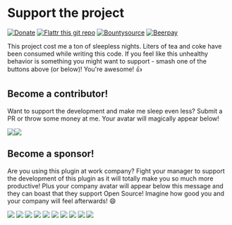 # Support the project
[![Donate][img-paypal]][donate-paypal]
[![Flattr this git repo][img-flattr]][donate-flattr]
[![Bountysource][img-bountysource]][bountysource-link]
[![Beerpay][img-beerpay]][beerpay]

This project cost me a ton of sleepless nights. Liters of tea and coke have
been consumed while writing this code. If you feel like this unhealthy behavior
is something you might want to support - smash one of the buttons above (or
below)! You're awesome! :+1:

## Become a contributor!
Want to support the development and make me sleep even less? Submit a PR or throw some money at me. Your avatar will magically appear below!

<a href="https://github.com/niosus/EasyClangComplete/graphs/contributors"><img src="https://opencollective.com/EasyClangComplete/contributors.svg?width=890&button=false" /></a><a href="https://opencollective.com/EasyClangComplete#backers" target="_blank"><img src="https://opencollective.com/EasyClangComplete/backers.svg?width=890"></a>

## Become a sponsor!
Are you using this plugin at work company? Fight your manager to support the
development of this plugin as it will totally make you so much more productive!
Plus your company avatar will appear below this message and they can boast that
they support Open Source! Imagine how good you and your company will feel
afterwards! :smile:

<a href="https://opencollective.com/EasyClangComplete/sponsor/0/website" target="_blank"><img src="https://opencollective.com/EasyClangComplete/sponsor/0/avatar.svg"></a>
<a href="https://opencollective.com/EasyClangComplete/sponsor/1/website" target="_blank"><img src="https://opencollective.com/EasyClangComplete/sponsor/1/avatar.svg"></a>
<a href="https://opencollective.com/EasyClangComplete/sponsor/2/website" target="_blank"><img src="https://opencollective.com/EasyClangComplete/sponsor/2/avatar.svg"></a>
<a href="https://opencollective.com/EasyClangComplete/sponsor/3/website" target="_blank"><img src="https://opencollective.com/EasyClangComplete/sponsor/3/avatar.svg"></a>
<a href="https://opencollective.com/EasyClangComplete/sponsor/4/website" target="_blank"><img src="https://opencollective.com/EasyClangComplete/sponsor/4/avatar.svg"></a>
<a href="https://opencollective.com/EasyClangComplete/sponsor/5/website" target="_blank"><img src="https://opencollective.com/EasyClangComplete/sponsor/5/avatar.svg"></a>
<a href="https://opencollective.com/EasyClangComplete/sponsor/6/website" target="_blank"><img src="https://opencollective.com/EasyClangComplete/sponsor/6/avatar.svg"></a>
<a href="https://opencollective.com/EasyClangComplete/sponsor/7/website" target="_blank"><img src="https://opencollective.com/EasyClangComplete/sponsor/7/avatar.svg"></a>
<a href="https://opencollective.com/EasyClangComplete/sponsor/8/website" target="_blank"><img src="https://opencollective.com/EasyClangComplete/sponsor/8/avatar.svg"></a>
<a href="https://opencollective.com/EasyClangComplete/sponsor/9/website" target="_blank"><img src="https://opencollective.com/EasyClangComplete/sponsor/9/avatar.svg"></a>


[release]: https://github.com/niosus/EasyClangComplete/releases
[downloads]: https://packagecontrol.io/packages/EasyClangComplete
[travis]: https://travis-ci.org/niosus/EasyClangComplete
[appveyor]: https://ci.appveyor.com/project/niosus/easyclangcomplete/branch/master
[codacy]: https://www.codacy.com/app/zabugr/EasyClangComplete/dashboard
[coverage]: https://www.codacy.com/app/zabugr/EasyClangComplete/dashboard
[gitter]: https://gitter.im/niosus/EasyClangComplete?utm_source=badge&utm_medium=badge&utm_campaign=pr-badge
[donate-paypal]: https://www.paypal.com/cgi-bin/webscr?cmd=_s-xclick&hosted_button_id=2QLY7J4Q944HS
[donate-flattr]: https://flattr.com/submit/auto?user_id=niosus&url=https://github.com/niosus/EasyClangComplete&title=EasyClangComplete&language=Python&tags=github&category=software
[libclang-issue]: https://github.com/niosus/EasyClangComplete/issues/88
[cmake-issue]: https://github.com/niosus/EasyClangComplete/issues/19
[bountysource-link]: https://www.bountysource.com/teams/easyclangcomplete
[beerpay]: https://beerpay.io/niosus/EasyClangComplete
[gratipay]: https://gratipay.com/EasyClangComplete/
[maintainerd]: https://github.com/divmain/maintainerd

[img-gratipay]: https://img.shields.io/gratipay/user/niosus.svg?style=flat-square
[img-beerpay]: https://beerpay.io/niosus/EasyClangComplete/badge.svg?style=flat-square
[img-bountysource]: https://img.shields.io/bountysource/team/easyclangcomplete/activity.svg?style=flat-square
[img-appveyor]: https://img.shields.io/appveyor/ci/niosus/easyclangcomplete/master.svg?style=flat-square&label=windows
[img-travis]: https://img.shields.io/travis/niosus/EasyClangComplete/master.svg?style=flat-square&label=linux%20|%20osx
[img-codacy]: https://img.shields.io/codacy/grade/254f8db44b004dffa76b8cebfece4c06.svg?style=flat-square
[img-coverage]: https://img.shields.io/codacy/coverage/254f8db44b004dffa76b8cebfece4c06.svg?style=flat-square
[img-release]: https://img.shields.io/github/release/niosus/EasyClangComplete.svg?style=flat-square
[img-downloads]: https://img.shields.io/packagecontrol/dm/EasyClangComplete.svg?maxAge=3600&style=flat-square
[img-downloads-month]: https://img.shields.io/packagecontrol/dm/EasyClangComplete.svg?maxAge=2592000&style=flat-square
[img-subl]: https://img.shields.io/badge/Sublime%20Text-3-green.svg?style=flat-square
[img-mit]: https://img.shields.io/badge/license-MIT-blue.svg?style=flat-square
[img-paypal]: https://img.shields.io/badge/Donate-PayPal-blue.svg?style=flat-square
[img-flattr]: https://img.shields.io/badge/Donate-Flattr-blue.svg?style=flat-square
[img-gitter]: https://badges.gitter.im/niosus/EasyClangComplete.svg?style=flat-square
